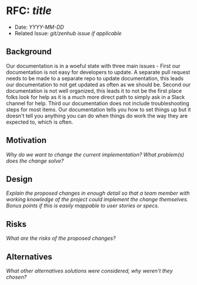 
# RFC: _title_

- Date: _YYYY-MM-DD_
- Related Issue: _git/zenhub issue if applicable_

## Background
Our documentation is in a woeful state with three main issues - First our documentation is not easy for developers to update. A separate pull request needs to be made to a separate repo to update documentation, this leads our documentation to not get updated as often as we should be. Second our documentation is not well organized, this leads it to not be the first place folks look for help as it is a much more direct path to simply ask in a Slack channel for help. Third our documentation does not include troubleshooting steps for most items. Our documentation tells you how to set things up but it doesn't tell you anything you can do when things do work the way they are expected to, which is often. 


## Motivation
_Why do we want to change the current implementation? What problem(s) does the change solve?_

## Design
_Explain the proposed changes in enough detail so that a team member with working knowledge 
of the project could implement the change themselves. Bonus points if this is easily mappable
to user stories or specs._

## Risks
_What are the risks of the proposed changes?_

## Alternatives
_What other alternatives solutions were considered, why weren't they chosen?_
